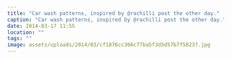 ```yaml
---
title: "Car wash patterns, inspired by @rachilli post the other day."
caption: "Car wash patterns, inspired by @rachilli post the other day."
date: 2014-03-17 11:55
location: ""
tags: ""
image: assets/uploads/2014/03/cf1876cc366c77ba5f3d5d57b7f58237.jpg
---
```

